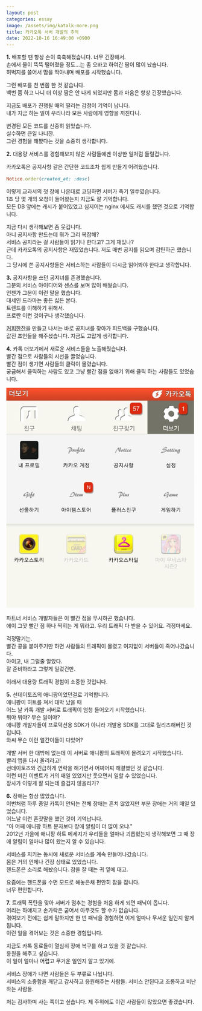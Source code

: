 ```yaml
---
layout: post
categories: essay
image: /assets/img/katalk-more.png
title: 카카오톡 서버 개발의 추억
date: 2022-10-16 16:49:00 +0900
---
```


**1.** 배포할 땐 항상 손이 축축해졌습니다. 너무 긴장해서.  
손에서 물이 뚝뚝 떨어졌을 정도...는 좀 오바고 하여간 땀이 많이 났습니다.  
허벅지를 쓸어서 땀을 딱아내며 배포를 시작했습니다.

그런 배포를 천 번쯤 한 것 같습니다.  
백번 쯤 하고 나니 더 이상 땀은 안 나게 되었지만 몸과 마음은 항상 긴장했습니다.  

지금도 배포가 진행될 때의 떨리는 감정이 기억이 납니다.  
내가 지금 하는 일이 우리나라 모든 사람에게 영향을 끼친다니.  

변경된 모든 코드를 신중히 읽었습니다.  
실수하면 큰일 나니깐.  
그런 경험을 해봤다는 것을 소중히 생각합니다.

**2.** 대용량 서비스를 경험해보지 않은 사람들에겐 이상한 일처럼 들릴겁니다.   

카카오톡은 공지사항 같은 간단한 코드조차 쉽게 만들기 어려웠습니다.  
```ruby
Notice.order(created_at: :desc)
```
이렇게 교과서의 첫 장에 나온대로 코딩하면 서버가 죽기 일쑤였습니다.  
1초 당 몇 개의 요청이 들어왔는지 지금도 잘 기억합니다.  
모든 DB 앞에는 캐시가 붙어있었고 심지어는 nginx 에서도 캐시를 했던 것으로 기억합니다.  

지금 다시 생각해보면 좀 웃깁니다.  
아니 공지사항 만드는데 뭐가 그리 복잡해?  
서비스 공지라는 걸 사람들이 읽기나 한다고? 그게 재밌나?  
근데 카카오톡의 공지사항은 재밌었습니다. 저도 매번 공지를 읽으며 감탄하곤 했습니다.  
그 당시에 쓴 공지사항들은 서비스하는 사람들이 다시금 읽어봐야 한다고 생각합니다.  

**3.**
공지사항을 쓰던 공지녀를 존경했습니다.  
그분의 서비스 아이디어와 센스를 보며 많이 배웠습니다.  
언젠가 그분이 이런 말을 했습니다.  
대세인 드라마는 좋든 싫든 본다.  
트렌드를 이해하기 위해서.  
프로란 이런 것이구나 생각했습니다.

[커피한잔](https://withcoffee.app)을 만들고 나서는 바로 공지녀를 찾아가 피드백을 구했습니다.  
값진 조언들을 해주셨습니다. 지금도 고맙게 생각합니다.

**4.** 카톡 더보기에서 새로운 서비스들을 노출해줬습니다.  
빨간 점으로 사람들의 시선을 끌었습니다.  
빨간 점이 생기면 사람들의 클릭이 몰렸습니다.  
궁금해서 클릭하는 사람도 있고 그냥 빨간 점을 없애기 위해 클릭 하는 사람들도 있었습니다.

![](/assets/img/katalk-more.png)

파트너 서비스 개발자들은 이 빨간 점을 무시하곤 했습니다.  
에이 그깟 빨간 점 하나 찍히는 게 뭐라고. 우리 트래픽 다 받을 수 있어요. 걱정마세요.

걱정말기는.  
빨간 콩을 붙여주기만 하면 사람들의 트래픽이 몰렸고 여지없이 서버들이 죽어나갔습니다.  
아이고, 내 그럴줄 알았다.  
잘 준비하라고 그렇게 일렀건만.  

이래서 대용량 트래픽 경험이 소중한 것입니다. 

**5.** 선데이토즈의 애니팡이었던걸로 기억합니다.  
애니팡이 히트를 쳐서 대박 났을 때  
어느 날 카톡 개발 서버로 트래픽이 엄청 들어오기 시작했습니다.  
뭐야 뭐야? 무슨 일이야?  
애니팡 개발자들이 프로덕션용 SDK가 아니라 개발용 SDK를 그대로 릴리즈해버린 것입니다.  
와씨 무슨 이런 얼간이들이 다있어?

개발 서버 한 대밖에 없는데 이 서버로 애니팡의 트래픽이 몰려오기 시작했습니다.  
빨리 앱을 다시 올리라고!  
선데이토즈와 긴급하게 연락을 해가면서 어찌어찌 해결했던 것 같습니다.  
이런 미친 이벤트가 거의 매일 있었지만 웃으면서 일할 수 있었습니다.  
장사가 이렇게 잘 되는데 즐겁지 않을리가?

**6.** 장애는 항상 많았습니다.  
이번처럼 하루 종일 카톡이 안되는 전체 장애는 흔치 않았지만 부분 장애는 거의 매일 있었습니다.  
어느날 이런 혼잣말을 했던 것이 기억납니다.  
"아 어째 애니팡 하트 문자보다 장애 알림이 더 많이 오냐."  
2012년 가을에 애니팡 하트 메세지가 우리들을 얼마나 괴롭혔는지 생각해보면 그 때 장애 알림이 얼마나 많이 왔는지 알 수 있습니다.  

서비스를 지키는 동시에 새로운 서비스를 계속 만들어나갔습니다.  
몸은 거의 언제나 긴장 상태로 있었습니다.  
핸드폰은 소리로 해놨습니다. 잠을 잘 때는 귀 옆에 대고.

요즘에는 핸드폰을 수면 모드로 해놓은채 편안히 잠을 잡니다.  
너무 편안합니다.

**7.** 트래픽 폭탄을 맞아 서버가 멈추는 경험을 처음 하게 되면 패닉이 옵니다.  
머리는 하얘지고 손가락은 굳어서 아무것도 할 수가 없습니다.  
겪여보기 전에는 쉽게 말하지만 한 번 패닉을 경험하면 이게 얼마나 무서운 일인지 알게 됩니다.  
이런 일을 겪어보는 것은 소중한 경험입니다.

지금도 카톡 동료들이 열심히 장애 복구를 하고 있을 것 같습니다.  
응원을 해주고 싶습니다.  
이 일이 얼마나 어렵고 무거운 일인지 알고 있기에.  

서비스 장애가 나면 사람들은 두 부류로 나뉩니다.  
서비스의 소중함을 깨닫고 감사하고 응원해주는 사람들.
서비스 안된다고 조롱하고 비난하는 사람들.

저는 감사하며 사는 쪽이고 싶습니다. 제 주위에도 이런 사람들이 많았으면 좋겠습니다.